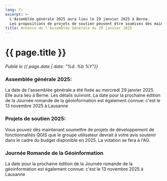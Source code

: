 ```yaml
---
lang: fr
excerpt: >-
  L'Assemblée générale 2025 aura lieu le 29 janvier 2025 à Berne.
  Les propositions de projets de soutien peuvent être soumises dès maintenant.
title: Annonce de l'Assemblée Générale du 29 janvier 2025
---
```


# {{ page.title }}

*Publié le {{ page.date | date: "%d. %b %Y"}}*

### Assemblée générale 2025:
La date de l'assemblée générale a été fixée au mercredi 29 janvier 2025. Elle aura lieu à Berne. Les détails suivront.
La date pour la prochaine édition de la Journée romande de la géoinformation est également connue: c'est le 13 novembre 2025 à Lausanne
 
### Projets de soutien 2025:
Vous pouvez dès maintenant soumettre de projets de développement de fonctionnalités QGIS que le groupe utilisateur devrait à votre avis soutenir dans le cadre du budget disponible en 2025. La votation se fera à l'AG.

### Journée Romande de la Géoinformation
La date pour la prochaine édition de la Journée romande de la géoinformation est également connue: c'est le 13 novembre 2025 à Lausanne
